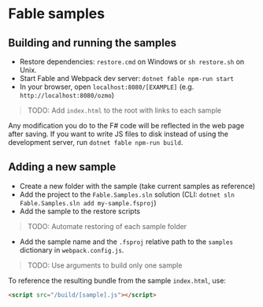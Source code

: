 # Fable samples

## Building and running the samples

- Restore dependencies: `restore.cmd` on Windows or `sh restore.sh` on Unix.
- Start Fable and Webpack dev server: `dotnet fable npm-run start`
- In your browser, open `localhost:8080/[EXAMPLE]` (e.g. `http://localhost:8080/ozmo`)

> TODO: Add `index.html` to the root with links to each sample

Any modification you do to the F# code will be reflected in the web page after saving.
If you want to write JS files to disk instead of using the development server,
run `dotnet fable npm-run build`.

## Adding a new sample

- Create a new folder with the sample (take current samples as reference)
- Add the project to the `Fable.Samples.sln` solution (CLI: `dotnet sln Fable.Samples.sln add my-sample.fsproj`)
- Add the sample to the restore scripts

> TODO: Automate restoring of each sample folder

- Add the sample name and the `.fsproj` relative path to the `samples`
   dictionary in `webpack.config.js`.

> TODO: Use arguments to build only one sample

To reference the resulting bundle from the sample `index.html`, use:

```html
<script src="/build/[sample].js"></script>
```

